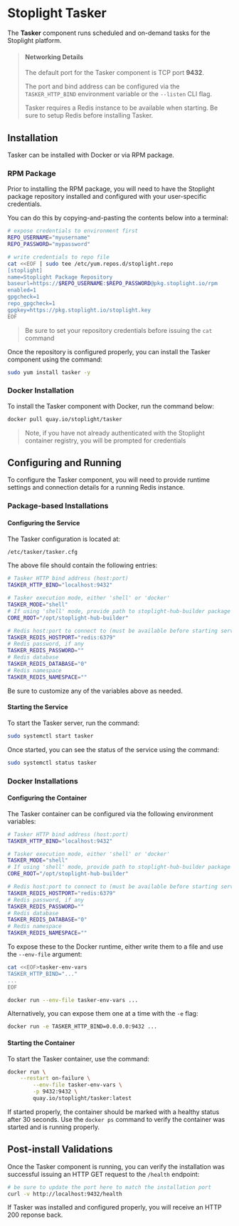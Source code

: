# Stoplight Tasker

The **Tasker** component runs scheduled and on-demand tasks for the Stoplight platform.

> #### Networking Details
>
> The default port for the Tasker component is TCP port **9432**.
>
> The port and bind address can be configured via the `TASKER_HTTP_BIND` environment variable or the `--listen` CLI flag.
>
> Tasker requires a Redis instance to be available when starting. Be sure to setup Redis before installing Tasker.

## Installation

Tasker can be installed with Docker or via RPM package.

### RPM Package

Prior to installing the RPM package, you will need to have the Stoplight package repository installed and configured with your user-specific credentials.

You can do this by copying-and-pasting the contents below into a terminal:

```bash
# expose credentials to environment first
REPO_USERNAME="myusername"
REPO_PASSWORD="mypassword"

# write credentials to repo file
cat <<EOF | sudo tee /etc/yum.repos.d/stoplight.repo
[stoplight]
name=Stoplight Package Repository
baseurl=https://$REPO_USERNAME:$REPO_PASSWORD@pkg.stoplight.io/rpm
enabled=1
gpgcheck=1
repo_gpgcheck=1
gpgkey=https://pkg.stoplight.io/stoplight.key
EOF
```

> Be sure to set your repository credentials before issuing the `cat` command

Once the repository is configured properly, you can install the Tasker component using the command:

```bash
sudo yum install tasker -y
```

### Docker Installation

To install the Tasker component with Docker, run the command below:

```bash
docker pull quay.io/stoplight/tasker
```

> Note, if you have not already authenticated with the Stoplight container registry, you will be prompted for credentials

## Configuring and Running

To configure the Tasker component, you will need to provide runtime settings and connection details for a running Redis instance.

### Package-based Installations

#### Configuring the Service

The Tasker configuration is located at:

```bash
/etc/tasker/tasker.cfg
```

The above file should contain the following entries:

```bash
# Tasker HTTP bind address (host:port)
TASKER_HTTP_BIND="localhost:9432"

# Tasker execution mode, either 'shell' or 'docker'
TASKER_MODE="shell"
# If using 'shell' mode, provide path to stoplight-hub-builder package root
CORE_ROOT="/opt/stoplight-hub-builder"

# Redis host:port to connect to (must be available before starting service)
TASKER_REDIS_HOSTPORT="redis:6379"
# Redis password, if any
TASKER_REDIS_PASSWORD=""
# Redis database
TASKER_REDIS_DATABASE="0"
# Redis namespace
TASKER_REDIS_NAMESPACE=""
```

Be sure to customize any of the variables above as needed.

#### Starting the Service

To start the Tasker server, run the command:

```bash
sudo systemctl start tasker
```

Once started, you can see the status of the service using the command:

```bash
sudo systemctl status tasker
```

### Docker Installations

#### Configuring the Container

The Tasker container can be configured via the following environment variables:

```bash
# Tasker HTTP bind address (host:port)
TASKER_HTTP_BIND="localhost:9432"

# Tasker execution mode, either 'shell' or 'docker'
TASKER_MODE="shell"
# If using 'shell' mode, provide path to stoplight-hub-builder package root
CORE_ROOT="/opt/stoplight-hub-builder"

# Redis host:port to connect to (must be available before starting service)
TASKER_REDIS_HOSTPORT="redis:6379"
# Redis password, if any
TASKER_REDIS_PASSWORD=""
# Redis database
TASKER_REDIS_DATABASE="0"
# Redis namespace
TASKER_REDIS_NAMESPACE=""
```

To expose these to the Docker runtime, either write them to a file and use the `--env-file` argument:

```bash
cat <<EOF>tasker-env-vars
TASKER_HTTP_BIND="..."
...
EOF

docker run --env-file tasker-env-vars ...
```

Alternatively, you can expose them one at a time with the `-e` flag:

```bash
docker run -e TASKER_HTTP_BIND=0.0.0.0:9432 ...
```

#### Starting the Container

To start the Tasker container, use the command:

```bash
docker run \
    --restart on-failure \
		--env-file tasker-env-vars \
		-p 9432:9432 \
		quay.io/stoplight/tasker:latest
```

If started properly, the container should be marked with a healthy status after 30 seconds. Use the `docker ps` command to verify the container was started and is running properly.

## Post-install Validations

Once the Tasker component is running, you can verify the installation was successful issuing an HTTP GET request to the `/health` endpoint:

```bash
# be sure to update the port here to match the installation port
curl -v http://localhost:9432/health
```

If Tasker was installed and configured properly, you will receive an HTTP 200 reponse back.

